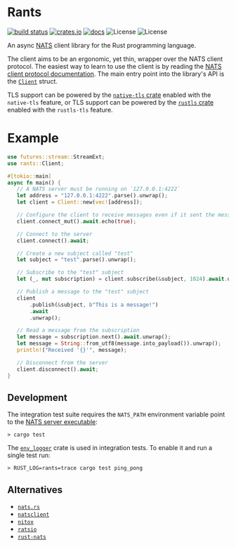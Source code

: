 # Rants

[![build status](https://img.shields.io/github/workflow/status/davidMcneil/rants/Rust)](https://github.com/davidMcneil/rants/actions)
[![crates.io](https://img.shields.io/crates/v/rants.svg)](https://crates.io/crates/rants)
[![docs](https://docs.rs/rants/badge.svg)](https://docs.rs/rants)
![License](https://img.shields.io/badge/license-MIT-blue.svg)
![License](https://img.shields.io/badge/license-APACHE-blue.svg)

An async [NATS](https://nats.io/) client library for the Rust programming language.

The client aims to be an ergonomic, yet thin, wrapper over the NATS client protocol. The easiest way to learn to use the client is by reading the [NATS client protocol documentation](https://docs.nats.io/nats-protocol/nats-protocol). The main entry point into the library's API is the [`Client`](https://docs.rs/rants/latest/rants/struct.Client.html) struct.

TLS support can be powered by the [`native-tls` crate](https://github.com/sfackler/rust-native-tls) enabled with the `native-tls` feature, or TLS support can be powered by the [`rustls` crate](https://github.com/ctz/rustls) enabled with the `rustls-tls` feature.

# Example

```rust
use futures::stream::StreamExt;
use rants::Client;

#[tokio::main]
async fn main() {
   // A NATS server must be running on `127.0.0.1:4222`
   let address = "127.0.0.1:4222".parse().unwrap();
   let client = Client::new(vec![address]);

   // Configure the client to receive messages even if it sent the message
   client.connect_mut().await.echo(true);

   // Connect to the server
   client.connect().await;

   // Create a new subject called "test"
   let subject = "test".parse().unwrap();

   // Subscribe to the "test" subject
   let (_, mut subscription) = client.subscribe(&subject, 1024).await.unwrap();

   // Publish a message to the "test" subject
   client
       .publish(&subject, b"This is a message!")
       .await
       .unwrap();

   // Read a message from the subscription
   let message = subscription.next().await.unwrap();
   let message = String::from_utf8(message.into_payload()).unwrap();
   println!("Received '{}'", message);

   // Disconnect from the server
   client.disconnect().await;
}
```

## Development

The integration test suite requires the `NATS_PATH` environment variable point to the [NATS server executable](https://nats.io/download/nats-io/nats-server/):

    > cargo test

The [`env_logger`](https://github.com/sebasmagri/env_logger/) crate is used in integration tests. To enable it and run a single test run:

    > RUST_LOG=rants=trace cargo test ping_pong

## Alternatives
- [`nats.rs`](https://github.com/nats-io/nats.rs)
- [`natsclient`](https://github.com/encabulators/natsclient)
- [`nitox`](https://github.com/YellowInnovation/nitox)
- [`ratsio`](https://github.com/mnetship/ratsio)
- [`rust-nats`](https://github.com/jedisct1/rust-nats)
